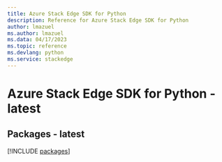 ```yaml
---
title: Azure Stack Edge SDK for Python
description: Reference for Azure Stack Edge SDK for Python
author: lmazuel
ms.author: lmazuel
ms.data: 04/17/2023
ms.topic: reference
ms.devlang: python
ms.service: stackedge
---
```

# Azure Stack Edge SDK for Python - latest
## Packages - latest
[!INCLUDE [packages](stack-edge-index.md)]